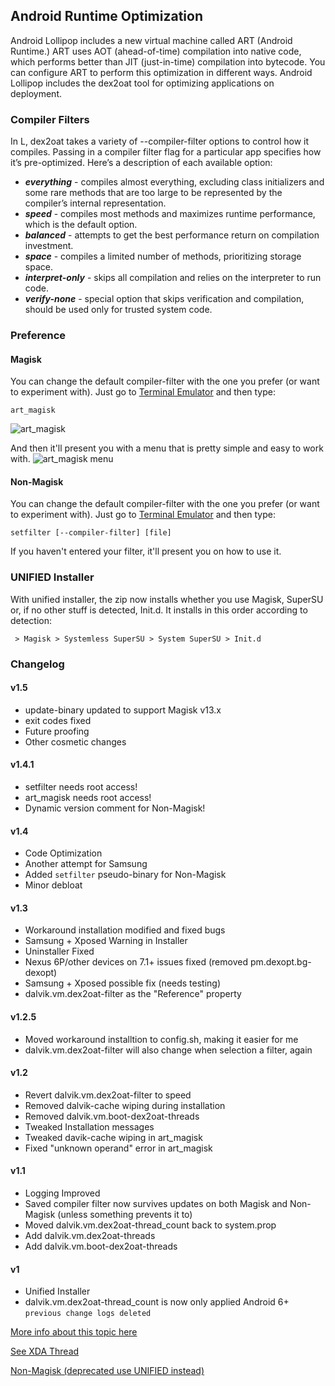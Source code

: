 ## Android Runtime Optimization

Android Lollipop includes a new virtual machine called ART (Android Runtime.) ART uses AOT (ahead-of-time) compilation into native code, which performs better than JIT (just-in-time) compilation into bytecode. You can configure ART to perform this optimization in different ways.
Android Lollipop includes the dex2oat tool for optimizing applications on deployment.

### Compiler Filters

In L, dex2oat takes a variety of --compiler-filter options to control how it compiles. Passing in a compiler filter flag for a particular app specifies how it’s pre-optimized. Here’s a description of each available option:

 * **_everything_** - compiles almost everything, excluding class initializers and some rare methods that are too large to be represented by the compiler’s internal representation.
 * **_speed_** - compiles most methods and maximizes runtime performance, which is the default option.
 * **_balanced_** - attempts to get the best performance return on compilation investment.
 * **_space_** - compiles a limited number of methods, prioritizing storage space.
 * **_interpret-only_** - skips all compilation and relies on the interpreter to run code.
 * **_verify-none_** - special option that skips verification and compilation, should be used only for trusted system code.

### Preference

#### Magisk

You can change the default compiler-filter with the one you prefer (or want to experiment with).
Just go to [Terminal Emulator](https://play.google.com/store/apps/details?id=jackpal.androidterm) and then type:

	art_magisk
![art_magisk](http://i.imgur.com/1HmveXF.png)

And then it'll present you with a menu that is pretty simple and easy to work with.
![art_magisk menu](http://i.imgur.com/OCME41l.png)

#### Non-Magisk

You can change the default compiler-filter with the one you prefer (or want to experiment with).
Just go to [Terminal Emulator](https://play.google.com/store/apps/details?id=jackpal.androidterm) and then type:

	setfilter [--compiler-filter] [file]

If you haven't entered your filter, it'll present you on how to use it.

### UNIFIED Installer

With unified installer, the zip now installs whether you use Magisk, SuperSU or, if no other stuff is detected, Init.d.
It installs in this order according to detection:

` > Magisk > Systemless SuperSU > System SuperSU > Init.d`


### Changelog
#### v1.5
* update-binary updated to support Magisk v13.x
* exit codes fixed
* Future proofing
* Other cosmetic changes
#### v1.4.1
* setfilter needs root access!
* art_magisk needs root access!
* Dynamic version comment for Non-Magisk!
#### v1.4
* Code Optimization
* Another attempt for Samsung
* Added `setfilter` pseudo-binary for Non-Magisk
* Minor debloat
#### v1.3
* Workaround installation modified and fixed bugs
* Samsung + Xposed Warning in Installer
* Uninstaller Fixed
* Nexus 6P/other devices on 7.1+ issues fixed (removed pm.dexopt.bg-dexopt)
* Samsung + Xposed possible fix (needs testing)
* dalvik.vm.dex2oat-filter as the "Reference" property
#### v1.2.5
* Moved workaround installtion to config.sh, making it easier for me
* dalvik.vm.dex2oat-filter will also change when selection a filter, again
#### v1.2
* Revert dalvik.vm.dex2oat-filter to speed
* Removed dalvik-cache wiping during installation
* Removed dalvik.vm.boot-dex2oat-threads
* Tweaked Installation messages
* Tweaked davik-cache wiping in art_magisk
* Fixed "unknown operand" error in art_magisk
#### v1.1
* Logging Improved
* Saved compiler filter now survives updates on both Magisk and Non-Magisk (unless something prevents it to)
* Moved dalvik.vm.dex2oat-thread_count back to system.prop
* Add dalvik.vm.dex2oat-threads
* Add dalvik.vm.boot-dex2oat-threads
#### v1
* Unified Installer
* dalvik.vm.dex2oat-thread_count is now only applied Android 6+
`previous change logs deleted`


[More info about this topic here](https://source.android.com/devices/tech/dalvik/configure)

[See XDA Thread](https://forum.xda-developers.com/apps/magisk/module-android-runtime-optimization-t3596559)

[Non-Magisk (deprecated use UNIFIED instead)](https://www.androidfilehost.com/?w=files&flid=178198)
